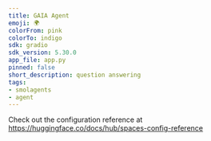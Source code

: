```yaml
---
title: GAIA Agent
emoji: 🌍
colorFrom: pink
colorTo: indigo
sdk: gradio
sdk_version: 5.30.0
app_file: app.py
pinned: false
short_description: question answering
tags:
- smolagents
- agent
---
```


Check out the configuration reference at https://huggingface.co/docs/hub/spaces-config-reference
